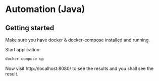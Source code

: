 # Automation (Java)


## Getting started

Make sure you have docker & docker-compose installed and running.

Start application:

```bash
docker-compose up
```

Now visit http://localhost:8080/ to see the results and you shall see the result.

